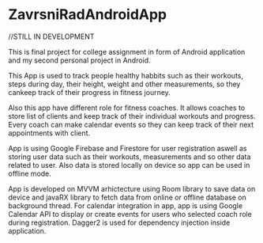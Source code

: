 # ZavrsniRadAndroidApp
//STILL IN DEVELOPMENT 

This is final project for college assignment in form of Android application and my second personal project in Android.

This App is used to track people healthy habbits such as their workouts, steps during day, their height, weight and other measurements, so they cankeep track of their progress in fitness journey. 

Also this app have different role for fitness coaches. It allows coaches to store list of clients and keep track of their individual
workouts and progress. Every coach can make calendar events so they can keep track of their next appointments with client.

App is using Google Firebase and Firestore for user registration aswell as storing user data such as their workouts, measurements and so other data related to user.
Also data is stored locally on device so app can be used in offline mode. 

App is developed on MVVM arhictecture using Room library to save data on device and javaRX library to fetch data from online or offline database on background thread.
For calendar integration in app, app is using Google Calendar API to display or create events for users who selected coach role during registration.
Dagger2 is used for dependency injection inside application. 
